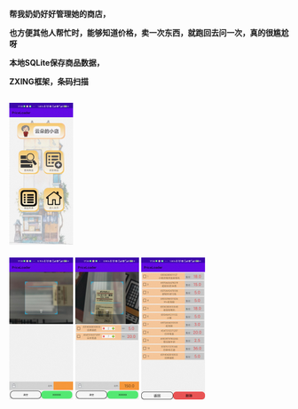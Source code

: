 **帮我奶奶好好管理她的商店，**

**也方便其他人帮忙时，能够知道价格，卖一次东西，就跑回去问一次，真的很尴尬呀**



**本地SQLite保存商品数据，**

**ZXING框架，条码扫描**





## <img src="README.assets/1.jpg" style="zoom: 25%;" />

<img src="README.assets/2.jpg" alt="2" style="zoom:25%;" />

<img src="README.assets/3.jpg" alt="3" style="zoom:25%;" />

<img src="README.assets/4.jpg" alt="4" style="zoom:25%;" />
